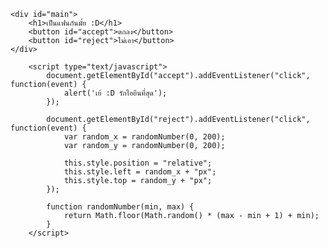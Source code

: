 <!DOCTYPE html> 
<html>
<meta charset="utf-8"> 
<head>
	<title>เป็นแฟนกันไหม</title>
</head>  
    <style type="text/css">  
        #main {
        	text-align: center;
        	padding-top: 50px;
        }
        #reject {
    	    position: relative;
    	    left: 0;
    	    top: 0;
    	    transition: all .1s ease-in-out;
    	    -webkit-transition: all .1s ease-in-out;
    	    -moz-transition: all .1s ease-in-out;
    	    -o-transition: all .1s ease-in-out;
        }
    </style>
<body>
    
    <div id="main">
    	<h1>เป็นแฟนกันมั้ย :D</h1>
    	<button id="accept">ตกลง</button>
    	<button id="reject">ไม่เอา</button>
    </div>

        <script type="text/javascript">
        	document.getElementById("accept").addEventListener("click", function(event) { 
        		alert('เย้ :D รักไอยีนที่สุด');
            });

            document.getElementById("reject").addEventListener("click", function(event) {
            	var random_x = randomNumber(0, 200);
            	var random_y = randomNumber(0, 200);

            	this.style.position = "relative";
            	this.style.left = random_x + "px";
            	this.style.top = random_y + "px";
            });

            function randomNumber(min, max) {
            	return Math.floor(Math.random() * (max - min + 1) + min);
            }
        </script>

</body>
